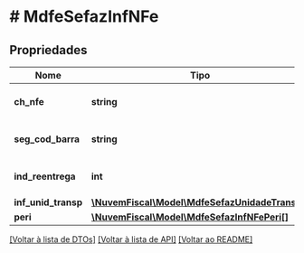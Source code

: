 # # MdfeSefazInfNFe

## Propriedades

Nome | Tipo | Descrição | Comentários
------------ | ------------- | ------------- | -------------
**ch_nfe** | **string** | Nota Fiscal Eletrônica. |
**seg_cod_barra** | **string** | Segundo código de barras. | [optional]
**ind_reentrega** | **int** | Indicador de Reentrega. | [optional]
**inf_unid_transp** | [**\NuvemFiscal\Model\MdfeSefazUnidadeTransp[]**](MdfeSefazUnidadeTransp.md) |  | [optional]
**peri** | [**\NuvemFiscal\Model\MdfeSefazInfNFePeri[]**](MdfeSefazInfNFePeri.md) |  | [optional]

[[Voltar à lista de DTOs]](../../README.md#models) [[Voltar à lista de API]](../../README.md#endpoints) [[Voltar ao README]](../../README.md)
